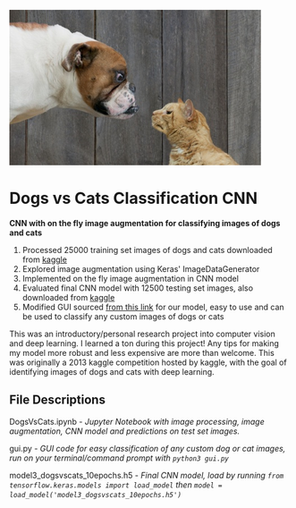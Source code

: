 ![DogvsCat](https://github.com/julianliu17/Dogs-vs-Cats-Classification-CNN/blob/main/Pictures/woof_meow.jpg "DogvsCat")
# Dogs vs Cats Classification CNN
**CNN with on the fly image augmentation for classifying images of dogs and cats**

1. Processed 25000 training set images of dogs and cats downloaded from [kaggle](https://www.kaggle.com/c/dogs-vs-cats-redux-kernels-edition/data)
2. Explored image augmentation using Keras' ImageDataGenerator
3. Implemented on the fly image augmentation in CNN model
4. Evaluated final CNN model with 12500 testing set images, also downloaded from [kaggle](https://www.kaggle.com/c/dogs-vs-cats-redux-kernels-edition/data)
5. Modified GUI sourced [from this link](https://data-flair.training/blogs/cats-dogs-classification-deep-learning-project-beginners/) for our model, easy to use and can be used to classify any custom images of dogs or cats

This was an introductory/personal research project into computer vision and deep learning. I learned a ton during this project! Any tips for making my model more robust and less expensive are more than welcome. This was originally a 2013 kaggle competition hosted by kaggle, with the goal of identifying images of dogs and cats with deep learning. 

## File Descriptions
DogsVsCats.ipynb - *Jupyter Notebook with image processing, image augmentation, CNN model and predictions on test set images.*

gui.py - *GUI code for easy classification of any custom dog or cat images, run on your terminal/command prompt with `python3 gui.py`*

model3_dogsvscats_10epochs.h5 - *Final CNN model, load by running `from tensorflow.keras.models import load_model` then `model = load_model('model3_dogsvscats_10epochs.h5')`*

